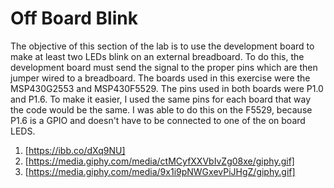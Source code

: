 # Off Board Blink
The objective of this section of the lab is to use the development board to make at least two LEDs blink on an external breadboard. To do this, the development board must send the signal to the proper pins which are then jumper wired to a breadboard. The boards used in this exercise were the MSP430G2553 and MSP430F5529. The pins used in both boards were P1.0 and P1.6. To make it easier, I used the same pins for each board that way the code would be the same. I was able to do this on the F5529, because P1.6 is a GPIO and doesn't have to be connected to one of the on board LEDS. 
1. [https://ibb.co/dXq9NU] 
1. [https://media.giphy.com/media/ctMCyfXXVbIvZg08xe/giphy.gif] 
1. [https://media.giphy.com/media/9x1i9pNWGxevPiJHgZ/giphy.gif] 
